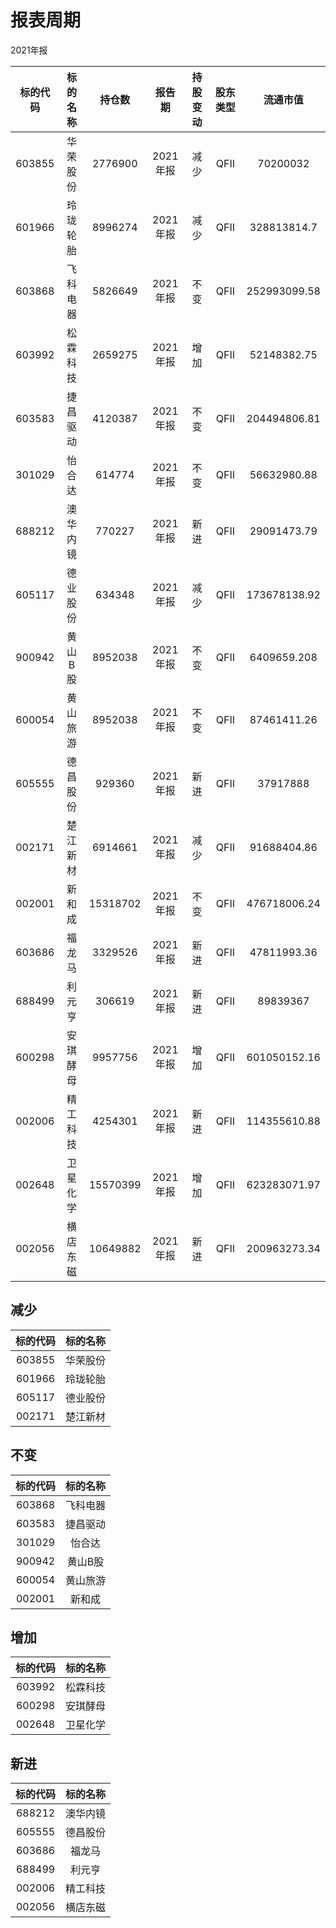 # 报表周期 

2021年报

| 标的代码 | 标的名称 | 持仓数 | 报告期 | 持股变动 | 股东类型 | 流通市值 |
|:--:|:--:|:--:|:--:|:--:|:--:|:--:|
|603855|华荣股份|2776900|2021年报|减少|QFII|70200032|
|601966|玲珑轮胎|8996274|2021年报|减少|QFII|328813814.7|
|603868|飞科电器|5826649|2021年报|不变|QFII|252993099.58|
|603992|松霖科技|2659275|2021年报|增加|QFII|52148382.75|
|603583|捷昌驱动|4120387|2021年报|不变|QFII|204494806.81|
|301029|怡合达|614774|2021年报|不变|QFII|56632980.88|
|688212|澳华内镜|770227|2021年报|新进|QFII|29091473.79|
|605117|德业股份|634348|2021年报|减少|QFII|173678138.92|
|900942|黄山B股|8952038|2021年报|不变|QFII|6409659.208|
|600054|黄山旅游|8952038|2021年报|不变|QFII|87461411.26|
|605555|德昌股份|929360|2021年报|新进|QFII|37917888|
|002171|楚江新材|6914661|2021年报|减少|QFII|91688404.86|
|002001|新和成|15318702|2021年报|不变|QFII|476718006.24|
|603686|福龙马|3329526|2021年报|新进|QFII|47811993.36|
|688499|利元亨|306619|2021年报|新进|QFII|89839367|
|600298|安琪酵母|9957756|2021年报|增加|QFII|601050152.16|
|002006|精工科技|4254301|2021年报|新进|QFII|114355610.88|
|002648|卫星化学|15570399|2021年报|增加|QFII|623283071.97|
|002056|横店东磁|10649882|2021年报|新进|QFII|200963273.34|


## 减少 

| 标的代码 | 标的名称 |
|:--:|:--:|
|603855|华荣股份|
|601966|玲珑轮胎|
|605117|德业股份|
|002171|楚江新材|


## 不变 

| 标的代码 | 标的名称 |
|:--:|:--:|
|603868|飞科电器|
|603583|捷昌驱动|
|301029|怡合达|
|900942|黄山B股|
|600054|黄山旅游|
|002001|新和成|


## 增加 

| 标的代码 | 标的名称 |
|:--:|:--:|
|603992|松霖科技|
|600298|安琪酵母|
|002648|卫星化学|


## 新进 

| 标的代码 | 标的名称 |
|:--:|:--:|
|688212|澳华内镜|
|605555|德昌股份|
|603686|福龙马|
|688499|利元亨|
|002006|精工科技|
|002056|横店东磁|

